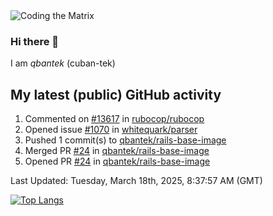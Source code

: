 <img alt="Coding the Matrix" src="https://github.com/user-attachments/assets/59fbca1f-0b00-464b-a8c9-24de1ec70c75">

### Hi there 👋

I am *qbantek* (cuban-tek)

<!--
**qbantek/qbantek** is a ✨ _special_ ✨ repository because its `README.md` (this file) appears on your GitHub profile.

Here are some ideas to get you started:

- 🔭 I’m currently working on ...
- 🌱 I’m currently learning ...
- 👯 I’m looking to collaborate on ...
- 🤔 I’m looking for help with ...
- 💬 Ask me about ...
- 📫 How to reach me: ...
- ⚡ Fun fact: ...
-->

## My latest (public) GitHub activity
<!--RECENT_ACTIVITY:start-->
1. Commented on [#13617](https://github.com/rubocop/rubocop/issues/13617#issuecomment-2726705512) in [rubocop/rubocop](https://github.com/rubocop/rubocop)<br>
2. Opened issue [#1070](https://github.com/whitequark/parser/issues/1070) in [whitequark/parser](https://github.com/whitequark/parser)<br>
3. Pushed 1 commit(s) to [qbantek/rails-base-image](https://github.com/qbantek/rails-base-image)<br>
4. Merged PR [#24](https://github.com/qbantek/rails-base-image/pull/24) in [qbantek/rails-base-image](https://github.com/qbantek/rails-base-image)<br>
5. Opened PR [#24](https://github.com/qbantek/rails-base-image/pull/24) in [qbantek/rails-base-image](https://github.com/qbantek/rails-base-image)<br>
<!--RECENT_ACTIVITY:end-->

<!--RECENT_ACTIVITY:last_update-->
Last Updated: Tuesday, March 18th, 2025, 8:37:57 AM (GMT)
<!--RECENT_ACTIVITY:last_update_end-->


[![Top Langs](https://github-readme-stats.vercel.app/api/top-langs/?username=qbantek&langs_count=10&hide_progress=true)](https://github.com/anuraghazra/github-readme-stats)

